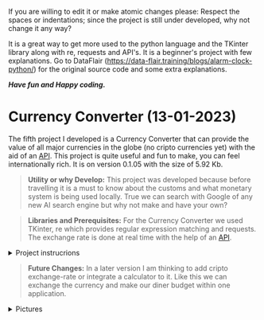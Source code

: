 If you are willing to edit it or make atomic changes please:
Respect the spaces or indentations; since the project is still under developed, why not change it any way?

It is a great way to get more used to the python language and the TKinter library along with re, requests and API's.
It is a beginner's project with few explanations. Go to DataFlair (https://data-flair.training/blogs/alarm-clock-python/) for the original source code and some extra explanations.

***Have fun and Happy coding.***

# Currency Converter (13-01-2023)

The fifth project I developed is a Currency Converter that can provide the value of all major currencies in the globe (no cripto currencies yet) with the aid of an [API](https://api.exchangerate-api.com/v4/latest/USD). This project is quite useful and fun to make, you can feel internationally rich. It is on version 0.1.05 with the size of 5.92 Kb.

> **Utility or why Develop:** This project was developed because before travelling it is a must to know about the customs and what monetary system is being used locally. True we can search with Google of any new AI search engine but why not make and have your own?

> **Libraries and Prerequisites:** For the Currency Converter we used TKinter, re which provides regular expression matching and requests. The exchange rate is done at real time with the help of an [API](https://api.exchangerate-api.com/v4/latest/USD).

<details><summary>Project instrucrions</summary>

<p>

```
    """
    GIT: @drafonsopena
    + The objective is to create a Currency Converter using Python.
    | Group:
    +-+---------------- 1 ----------------
    | Prerequisites:
    | Install libraries (eg: pip3 install tk)
    | Basic Python skills
    | Use a virtual environment
    | API
    +---------------- 2 ----------------
    | Project File Structure:
    | Import all the needed libraries/modules
    | Form the images representing the dice parts
    | Create labels, functions and buttons
    +---------------- 3 ----------------
    | All necessary libraries for the Currency Converter:
    | import re
    | From tkinter import *
    | import tkinter as tk
    | from tkinter import ttk
    | import requests
    +------------------------------------
   """
```
</p>

</details>

> **Future Changes:** In a later version I am thinking to add cripto exchange-rate or integrate a calculator to it. Like this we can exchange the currency and make our diner budget within one application.

<details> <summary>Pictures</summary>
    
**Picture 1: Currency Converter main window**


![currencyConverterOne](https://user-images.githubusercontent.com/72225601/216088392-93e55312-98fa-40e5-98eb-0cadddd0c624.png)


**Picture 2: Currency Converter choosing currency**


![currencyConverterTwo](https://user-images.githubusercontent.com/72225601/216088574-b9d74d8d-36f5-48a9-845e-6522a0508302.png)


**Picture 3: Currency Converter output**


![currencyConverterThree](https://user-images.githubusercontent.com/72225601/216088691-d5475bcb-8cbe-48db-afd2-6a75aea0fd09.png)


</details>








